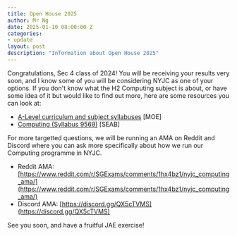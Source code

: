 ```yaml
---
title: Open House 2025
author: Mr Ng
date: 2025-01-10 08:00:00 Z
categories:
- update
layout: post
description: "Information about Open House 2025"
---
```


Congratulations, Sec 4 class of 2024! You will be receiving your results very soon, and I know some of you will be considering NYJC as one of your options. If you don't know what the H2 Computing subject is about, or have some idea of it but would like to find out more, here are some resources you can look at:

- [A-Level curriculum and subject syllabuses](https://www.moe.gov.sg/post-secondary/a-level-curriculum-and-subject-syllabuses) [MOE]
- [Computing (Syllabus 9569)](https://www.seab.gov.sg/docs/default-source/national-examinations/syllabus/alevel/2025-a-level-syllabus/9569_y25_sy.pdf) [SEAB]

For more targetted questions, we will be running an AMA on Reddit and Discord where you can ask more specifically about how we run our Computing programme in NYJC.

- Reddit AMA: [https://www.reddit.com/r/SGExams/comments/1hx4bz1/nyjc_computing_ama/](https://www.reddit.com/r/SGExams/comments/1hx4bz1/nyjc_computing_ama/)
- Discord AMA: [https://discord.gg/QX5cTVMS](https://discord.gg/QX5cTVMS)

See you soon, and have a fruitful JAE exercise!

